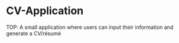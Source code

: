 # CV-Application
 TOP: A small application where users can input their information and generate a CV/résumé

